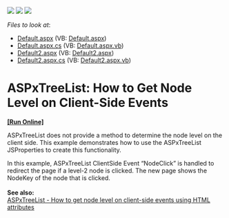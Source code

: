<!-- default badges list -->
![](https://img.shields.io/endpoint?url=https://codecentral.devexpress.com/api/v1/VersionRange/128548157/13.1.4%2B)
[![](https://img.shields.io/badge/Open_in_DevExpress_Support_Center-FF7200?style=flat-square&logo=DevExpress&logoColor=white)](https://supportcenter.devexpress.com/ticket/details/E20043)
[![](https://img.shields.io/badge/📖_How_to_use_DevExpress_Examples-e9f6fc?style=flat-square)](https://docs.devexpress.com/GeneralInformation/403183)
<!-- default badges end -->
<!-- default file list -->
*Files to look at*:

* [Default.aspx](./CS/WebSite/Default.aspx) (VB: [Default.aspx](./VB/WebSite/Default.aspx))
* [Default.aspx.cs](./CS/WebSite/Default.aspx.cs) (VB: [Default.aspx.vb](./VB/WebSite/Default.aspx.vb))
* [Default2.aspx](./CS/WebSite/Default2.aspx) (VB: [Default2.aspx](./VB/WebSite/Default2.aspx))
* [Default2.aspx.cs](./CS/WebSite/Default2.aspx.cs) (VB: [Default2.aspx.vb](./VB/WebSite/Default2.aspx.vb))
<!-- default file list end -->
# ASPxTreeList: How to Get Node Level on Client-Side Events
<!-- run online -->
**[[Run Online]](https://codecentral.devexpress.com/e20043/)**
<!-- run online end -->


<p>ASPxTreeList does not provide a method to determine the node level on the client side. This example demonstrates how to use the ASPxTreeList JSProperties to create this functionality.</p>
<p>In this example, ASPxTreeList ClientSide Event “NodeClick” is handled to redirect the page if a level-2 node is clicked. The new page shows the NodeKey of the node that is clicked.<br /><br /><strong>See also:<br /></strong><a href="https://www.devexpress.com/Support/Center/Example/Details/T284477">ASPxTreeList - How to get node level on client-side events using HTML attributes</a> <strong><br /></strong></p>

<br/>



